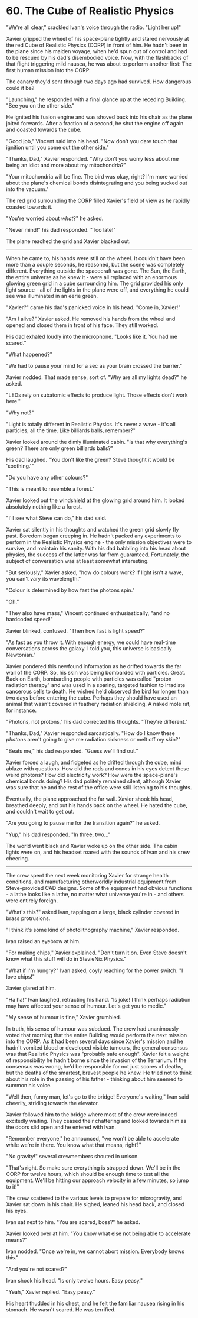 # 60. The Cube of Realistic Physics

"We're all clear," crackled Ivan's voice through the radio. "Light her up!"

Xavier gripped the wheel of his space-plane tightly and stared nervously at the red Cube of Realistic Physics (CORP) in front of him. He hadn't been in the plane since his maiden voyage, when he'd spun out of control and had to be rescued by his dad's disembodied voice. Now, with the flashbacks of that flight triggering mild nausea, he was about to perform another first: The first human mission into the CORP.

The canary they'd sent through two days ago had survived. How dangerous could it be?

"Launching," he responded with a final glance up at the receding Building. "See you on the other side."

He ignited his fusion engine and was shoved back into his chair as the plane jolted forwards. After a fraction of a second, he shut the engine off again and coasted towards the cube.

"Good job," Vincent said into his head. "Now don't you dare touch that ignition until you come out the other side."

"Thanks, Dad," Xavier responded. "Why don't you worry less about me being an idiot and more about my mitochondria?"

"Your mitochondria will be fine. The bird was okay, right? I'm more worried about the plane's chemical bonds disintegrating and you being sucked out into the vacuum."

The red grid surrounding the CORP filled Xavier's field of view as he rapidly coasted towards it.

"You're worried about _what_?" he asked.

"Never mind!" his dad responded. "Too late!"

The plane reached the grid and Xavier blacked out.

---

When he came to, his hands were still on the wheel. It couldn't have been more than a couple seconds, he reasoned, but the scene was completely different. Everything outside the spacecraft was gone. The Sun, the Earth, the entire universe as he knew it - were all replaced with an enormous glowing green grid in a cube surrounding him. The grid provided his only light source - all of the lights in the plane were off, and everything he could see was illuminated in an eerie green.

"Xavier?" came his dad's panicked voice in his head. "Come in, Xavier!"

"Am I alive?" Xavier asked. He removed his hands from the wheel and opened and closed them in front of his face. They still worked.

His dad exhaled loudly into the microphone. "Looks like it. You had me scared."

"What happened?"

"We had to pause your mind for a sec as your brain crossed the barrier."

Xavier nodded. That made sense, sort of. "Why are all my lights dead?" he asked.

"LEDs rely on subatomic effects to produce light. Those effects don't work here."

"Why not?"

"Light is totally different in Realistic Physics. It's never a wave - it's all particles, all the time. Like billiards balls, remember?"

Xavier looked around the dimly illuminated cabin. "Is that why everything's green? There are only green billiards balls?"

His dad laughed. "You don't like the green? Steve thought it would be 'soothing.'"

"Do you have any other colours?"

"This is meant to resemble a forest."

Xavier looked out the windshield at the glowing grid around him. It looked absolutely nothing like a forest.

"I'll see what Steve can do," his dad said.

Xavier sat silently in his thoughts and watched the green grid slowly fly past. Boredom began creeping in. He hadn't packed any experiments to perform in the Realistic Physics engine - the only mission objectives were to survive, and maintain his sanity. With his dad babbling into his head about physics, the success of the latter was far from guaranteed. Fortunately, the subject of conversation was at least somewhat interesting.

"But seriously," Xavier asked, "how do colours work? If light isn't a wave, you can't vary its wavelength."

"Colour is determined by how fast the photons spin."

"Oh."

"They also have mass," Vincent continued enthusiastically, "and no hardcoded speed!"

Xavier blinked, confused. "Then how fast is light speed?"

"As fast as you throw it. With enough energy, we could have real-time conversations across the galaxy. I told you, this universe is basically Newtonian."

Xavier pondered this newfound information as he drifted towards the far wall of the CORP. So, his skin was being bombarded with particles. Great. Back on Earth, bombarding people with particles was called "proton radiation therapy" and was used in a sparing, targeted fashion to irradiate cancerous cells to death. He wished he'd observed the bird for longer than two days before entering the cube. Perhaps they should have used an animal that wasn't covered in feathery radiation shielding. A naked mole rat, for instance.

"Photons, not protons," his dad corrected his thoughts. "They're different."

"Thanks, Dad," Xavier responded sarcastically. "How do I know these _photons_ aren't going to give me radiation sickness or melt off my skin?"

"Beats me," his dad responded. "Guess we'll find out."

Xavier forced a laugh, and fidgeted as he drifted through the cube, mind ablaze with questions. How did the rods and cones in his eyes detect these weird photons? How did electricity work? How were the space-plane's chemical bonds doing? His dad politely remained silent, although Xavier was sure that he and the rest of the office were still listening to his thoughts.

Eventually, the plane approached the far wall. Xavier shook his head, breathed deeply, and put his hands back on the wheel. He hated the cube, and couldn't wait to get out.

"Are you going to pause me for the transition again?" he asked.

"Yup," his dad responded. "In three, two..."

The world went black and Xavier woke up on the other side. The cabin lights were on, and his headset roared with the sounds of Ivan and his crew cheering.

---

The crew spent the next week monitoring Xavier for strange health conditions, and manufacturing otherworldly industrial equipment from Steve-provided CAD designs. Some of the equipment had obvious functions - a lathe looks like a lathe, no matter what universe you're in - and others were entirely foreign.

"What's this?" asked Ivan, tapping on a large, black cylinder covered in brass protrusions.

"I think it's some kind of photolithography machine," Xavier responded.

Ivan raised an eyebrow at him.

"For making chips," Xavier explained. "Don't turn it on. Even Steve doesn't know what this stuff will do in StevieNix Physics."

"What if I'm hungry?" Ivan asked, coyly reaching for the power switch. "I love chips!"

Xavier glared at him.

"Ha ha!" Ivan laughed, retracting his hand. "Is joke! I think perhaps radiation may have affected your sense of humour. Let's get you to medic."

"My sense of humour is fine," Xavier grumbled.

In truth, his sense of humour was subdued. The crew had unanimously voted that morning that the entire Building would perform the next mission into the CORP. As it had been several days since Xavier's mission and he hadn't vomited blood or developed visible tumours, the general consensus was that Realistic Physics was "probably safe enough". Xavier felt a weight of responsibility he hadn't borne since the invasion of the Terrarium. If the consensus was wrong, he'd be responsible for not just scores of deaths, but the deaths of the smartest, bravest people he knew. He tried not to think about his role in the passing of his father - thinking about him seemed to summon his voice.

"Well then, funny man, let's go to the bridge! Everyone's waiting," Ivan said cheerily, striding towards the elevator.

Xavier followed him to the bridge where most of the crew were indeed excitedly waiting. They ceased their chattering and looked towards him as the doors slid open and he entered with Ivan.

"Remember everyone," he announced, "we won't be able to accelerate while we're in there. You know what that means, right?"

"No gravity!" several crewmembers shouted in unison.

"That's right. So make sure everything is strapped down. We'll be in the CORP for twelve hours, which should be enough time to test all the equipment. We'll be hitting our approach velocity in a few minutes, so jump to it!"

The crew scattered to the various levels to prepare for microgravity, and Xavier sat down in his chair. He sighed, leaned his head back, and closed his eyes.

Ivan sat next to him. "You are scared, boss?" he asked.

Xavier looked over at him. "You know what else not being able to accelerate means?"

Ivan nodded. "Once we're in, we cannot abort mission. Everybody knows this."

"And you're not scared?"

Ivan shook his head. "Is only twelve hours. Easy peasy."

"Yeah," Xavier replied. "Easy peasy."

His heart thudded in his chest, and he felt the familiar nausea rising in his stomach. He wasn't scared. He was terrified.
